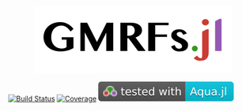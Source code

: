 <p align="center">
    <picture align="center">
        <source media="(prefers-color-scheme: dark)" srcset="https://github.com/timweiland/GMRFs.jl/blob/main/docs/src/assets/logo_dark_mode.png">
        <img alt="Shows the logo for the GMRFs.jl library." src="https://github.com/timweiland/GMRFs.jl/blob/main/docs/src/assets/logo_light_mode.png">
    </picture>
</p>


[![Build Status](https://github.com/timweiland/GMRFs.jl/actions/workflows/CI.yml/badge.svg?branch=main)](https://github.com/timweiland/GMRFs.jl/actions/workflows/CI.yml?query=branch%3Amain)
[![Coverage](https://codecov.io/gh/timweiland/GMRFs.jl/branch/main/graph/badge.svg)](https://codecov.io/gh/timweiland/GMRFs.jl)
[![Aqua](https://raw.githubusercontent.com/JuliaTesting/Aqua.jl/master/badge.svg)](https://github.com/JuliaTesting/Aqua.jl)

